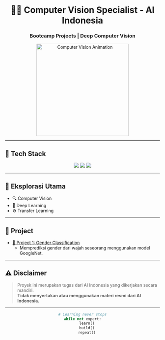 <h1 align="center">👨‍💻 Computer Vision Specialist - AI Indonesia</h1>
<h3 align="center">Bootcamp Projects | Deep Computer Vision </h3>

<div align="center">
  <img src="https://78.media.tumblr.com/6169a237cd86e6c38aec7022a9fd5614/tumblr_ozz9j92YHi1qav3uso2_r1_540.gif" width="300" alt="Computer Vision Animation">
</div>

---

## 🧰 Tech Stack
<p align="center">
  <img src="https://img.shields.io/badge/OpenCV-Image%20Processing-5C3EE8?style=for-the-badge&logo=opencv&logoColor=white">
  <img src="https://img.shields.io/badge/PyTorch-Model%20Training-EE4C2C?style=for-the-badge&logo=pytorch&logoColor=white">
  <img src="https://img.shields.io/badge/TensorFlow-Deep%20Learning-FF6F00?style=for-the-badge&logo=tensorflow&logoColor=white">
</p>

---

## 🧪 Eksplorasi Utama
- 🔍 Computer Vision  
- 🧬 Deep Learning  
- ⚙️ Transfer Learning  

---

## 📃 Project
- [🧠 Project 1: Gender Classification](./Gender%20Classification/)
  - Memprediksi gender dari wajah seseorang menggunakan model GoogleNet.


---

## ⚠️ Disclaimer
> Proyek ini merupakan tugas dari AI Indonesia yang dikerjakan secara mandiri.  
> **Tidak menyertakan atau menggunakan materi resmi dari AI Indonesia.**

---

<div align="center">

```python
# Learning never stops
while not expert:
    learn()
    build()
    repeat()
```
